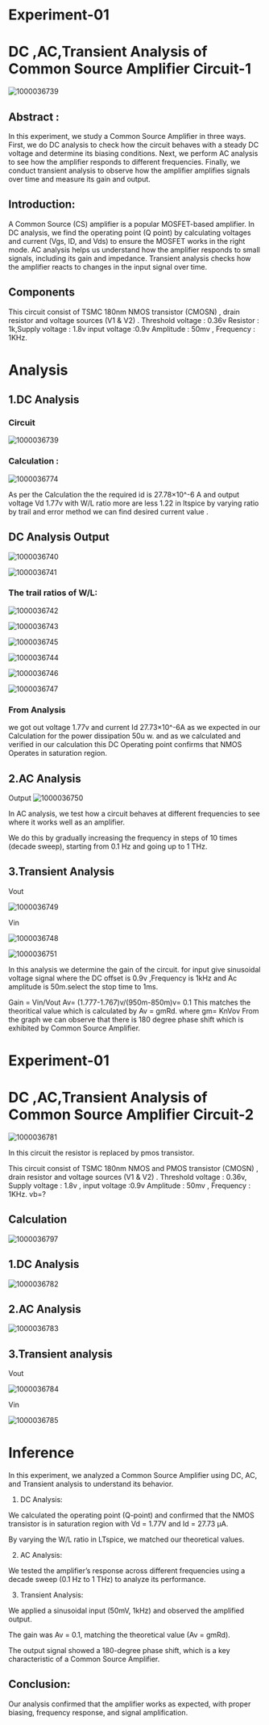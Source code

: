 # Experiment-01
# DC ,AC,Transient Analysis of Common Source Amplifier Circuit-1
![1000036739](https://github.com/user-attachments/assets/18b4ee75-4916-4e6e-9390-801c31fce430)

## Abstract :
In this experiment, we study a Common Source Amplifier in three ways. First, we do DC analysis to check how the circuit behaves with a steady DC voltage and determine its biasing conditions. Next, we perform AC analysis to see how the amplifier responds to different frequencies. Finally, we conduct transient analysis to observe how the amplifier amplifies signals over time and measure its gain and output.

## Introduction:
A Common Source (CS) amplifier is a popular MOSFET-based amplifier. In DC analysis, we find the operating point (Q point) by calculating voltages and current (Vgs, ID, and Vds) to ensure the MOSFET works in the right mode. AC analysis helps us understand how the amplifier responds to small signals, including its gain and impedance. Transient analysis checks how the amplifier reacts to changes in the input signal over time.
 
## Components 
This circuit consist of TSMC 180nm NMOS transistor (CMOSN) , drain resistor and voltage sources (V1 & V2) .
Threshold voltage : 0.36v
Resistor : 1k,Supply voltage : 1.8v  input voltage :0.9v
Amplitude : 50mv , Frequency : 1KHz.

# Analysis

## 1.DC Analysis 

### Circuit 

![1000036739](https://github.com/user-attachments/assets/08fd5218-df5f-4a79-99fe-b476d23aa114)

### Calculation :

![1000036774](https://github.com/user-attachments/assets/0b5c1a82-cd67-4cd4-8890-81f5dad878d2)

As per the Calculation the the required id is 27.78×10^-6 A
and output voltage Vd 1.77v 
with W/L ratio more are less 1.22
in ltspice by varying ratio by trail and error method we can find desired current value .

## DC Analysis Output 

![1000036740](https://github.com/user-attachments/assets/31d04ead-a9d4-4b29-b400-0126cc039683)

![1000036741](https://github.com/user-attachments/assets/88a03f49-e208-4333-a357-6cc5e642e1c5)

### The trail ratios of W/L:

![1000036742](https://github.com/user-attachments/assets/5f0e45f9-fa6c-45e8-899b-3446235fe36a)

![1000036743](https://github.com/user-attachments/assets/651877c0-964e-4da0-a8cc-f84151d68cbd)

![1000036745](https://github.com/user-attachments/assets/426170aa-608c-49f8-90a4-0105ed707bf2)

![1000036744](https://github.com/user-attachments/assets/f1a3af9f-fd9c-44dd-952d-e36cc72ca7b3)

![1000036746](https://github.com/user-attachments/assets/609481c8-3331-4823-9547-5fcf0df862ba)

![1000036747](https://github.com/user-attachments/assets/a64e3ad0-98bf-4032-8c4a-6544ded56662)

###  From Analysis 
 we got out voltage 1.77v
 and current Id 27.73×10^-6A
 as we expected in our Calculation
 for the power dissipation 50u w.
 and as we calculated and verified in our calculation this DC Operating point confirms that NMOS
 Operates in saturation region. 
 
 ## 2.AC Analysis 

Output 
![1000036750](https://github.com/user-attachments/assets/0f7df383-24da-49b0-9aa5-e33826fb278b)

In AC analysis, we test how a circuit behaves at different frequencies to see where it works well as an amplifier.

We do this by gradually increasing the frequency in steps of 10 times (decade sweep), starting from 0.1 Hz and going up to 1 THz.

## 3.Transient Analysis 

 Vout 

 ![1000036749](https://github.com/user-attachments/assets/9efcc9c7-51bb-4a5a-a08d-f1ac0b95350a)

 Vin

 ![1000036748](https://github.com/user-attachments/assets/fa21d3aa-5719-4981-9d4e-411de5a72357)

![1000036751](https://github.com/user-attachments/assets/f8290d9f-2d08-4197-8e6e-f22ef829bcda)

 In this analysis we determine the gain of the circuit. for input give sinusoidal voltage signal where the DC offset is 0.9v ,Frequency is 1kHz and Ac amplitude is 50m.select the stop time to 1ms.

Gain = Vin/Vout
Av= (1.777-1.767)v/(950m-850m)v= 0.1
This matches the theoritical value which is calculated by Av = gmRd.
where gm= KnVov
From the graph we can observe that there is 180 degree phase shift which is exhibited by Common Source Amplifier.

# Experiment-01
# DC ,AC,Transient Analysis of Common Source Amplifier Circuit-2
 
![1000036781](https://github.com/user-attachments/assets/529763a2-620b-40b8-ae98-af67c71a45e3)

In this circuit the resistor is replaced by pmos transistor.

This circuit consist of TSMC 180nm NMOS and PMOS transistor (CMOSN) , drain resistor and voltage sources (V1 & V2) .
Threshold voltage : 0.36v,
Supply voltage : 1.8v , input voltage :0.9v
Amplitude : 50mv , Frequency : 1KHz. vb=?

## Calculation

![1000036797](https://github.com/user-attachments/assets/b90a2333-fbeb-4b76-828b-312f99b4ac0c)

## 1.DC Analysis 

![1000036782](https://github.com/user-attachments/assets/88924fed-456f-4bea-bab8-1d102d8de096)

## 2.AC Analysis 

![1000036783](https://github.com/user-attachments/assets/1e00d3cd-741f-4eff-b62d-55e3f9308d1a)

## 3.Transient analysis

Vout

![1000036784](https://github.com/user-attachments/assets/62a82ed9-acbf-466e-ac56-9f3ce5dbd46e)

Vin

![1000036785](https://github.com/user-attachments/assets/0326be38-5b4a-44db-87e7-541a9e9d0dbe)


 # Inference 

In this experiment, we analyzed a Common Source Amplifier using DC, AC, and Transient analysis to understand its behavior.

1. DC Analysis:

We calculated the operating point (Q-point) and confirmed that the NMOS transistor is in saturation region with Vd = 1.77V and Id = 27.73 µA.

By varying the W/L ratio in LTspice, we matched our theoretical values.

2. AC Analysis:

We tested the amplifier’s response across different frequencies using a decade sweep (0.1 Hz to 1 THz) to analyze its performance.

3. Transient Analysis:

We applied a sinusoidal input (50mV, 1kHz) and observed the amplified output.

The gain was Av = 0.1, matching the theoretical value (Av = gmRd).

The output signal showed a 180-degree phase shift, which is a key characteristic of a Common Source Amplifier.

## Conclusion:
Our analysis confirmed that the amplifier works as expected, with proper biasing, frequency response, and signal amplification.









